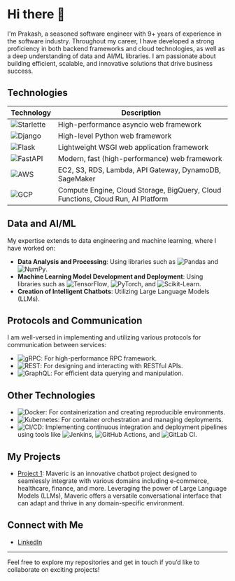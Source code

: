 # Hi there 👋

I'm Prakash, a seasoned software engineer with 9+ years of experience in the software industry. Throughout my career, I have developed a strong proficiency in both backend frameworks and cloud technologies, as well as a deep understanding of data and AI/ML libraries. I am passionate about building efficient, scalable, and innovative solutions that drive business success.

## Technologies

| Technology | Description |
|------------|-------------|
| ![Starlette](https://img.shields.io/badge/Starlette-20232a?style=for-the-badge&logo=starlette) | High-performance asyncio web framework |
| ![Django](https://img.shields.io/badge/Django-092E20?style=for-the-badge&logo=django&logoColor=white) | High-level Python web framework |
| ![Flask](https://img.shields.io/badge/Flask-000000?style=for-the-badge&logo=flask&logoColor=white) | Lightweight WSGI web application framework |
| ![FastAPI](https://img.shields.io/badge/FastAPI-009688?style=for-the-badge&logo=fastapi) | Modern, fast (high-performance) web framework |
| ![AWS](https://img.shields.io/badge/AWS-FF9900?style=for-the-badge&logo=amazon-aws&logoColor=white) | EC2, S3, RDS, Lambda, API Gateway, DynamoDB, SageMaker |
| ![GCP](https://img.shields.io/badge/GCP-4285F4?style=for-the-badge&logo=google-cloud&logoColor=white) | Compute Engine, Cloud Storage, BigQuery, Cloud Functions, Cloud Run, AI Platform |

## Data and AI/ML

My expertise extends to data engineering and machine learning, where I have worked on:

- **Data Analysis and Processing**: Using libraries such as ![Pandas](https://img.shields.io/badge/Pandas-150458?style=for-the-badge&logo=pandas&logoColor=white) and ![NumPy](https://img.shields.io/badge/NumPy-013243?style=for-the-badge&logo=numpy&logoColor=white).
- **Machine Learning Model Development and Deployment**: Using libraries such as ![TensorFlow](https://img.shields.io/badge/TensorFlow-FF6F00?style=for-the-badge&logo=tensorflow&logoColor=white), ![PyTorch](https://img.shields.io/badge/PyTorch-EE4C2C?style=for-the-badge&logo=pytorch&logoColor=white), and ![Scikit-Learn](https://img.shields.io/badge/Scikit--Learn-F7931E?style=for-the-badge&logo=scikit-learn&logoColor=white).
- **Creation of Intelligent Chatbots**: Utilizing Large Language Models (LLMs).


## Protocols and Communication

I am well-versed in implementing and utilizing various protocols for communication between services:

- ![gRPC](https://img.shields.io/badge/gRPC-4285F4?style=for-the-badge&logo=grpc&logoColor=white): For high-performance RPC framework.
- ![REST](https://img.shields.io/badge/REST-000000?style=for-the-badge&logo=rest&logoColor=white): For designing and interacting with RESTful APIs.
- ![GraphQL](https://img.shields.io/badge/GraphQL-E10098?style=for-the-badge&logo=graphql&logoColor=white): For efficient data querying and manipulation.


## Other Technologies

- ![Docker](https://img.shields.io/badge/Docker-2496ED?style=for-the-badge&logo=docker&logoColor=white): For containerization and creating reproducible environments.
- ![Kubernetes](https://img.shields.io/badge/Kubernetes-326CE5?style=for-the-badge&logo=kubernetes&logoColor=white): For container orchestration and managing deployments.
- ![CI/CD](https://img.shields.io/badge/CI%2FCD-00C853?style=for-the-badge&logo=github-actions&logoColor=white): Implementing continuous integration and deployment pipelines using tools like ![Jenkins](https://img.shields.io/badge/Jenkins-D24939?style=for-the-badge&logo=jenkins&logoColor=white), ![GitHub Actions](https://img.shields.io/badge/GitHub%20Actions-2088FF?style=for-the-badge&logo=github-actions&logoColor=white), and ![GitLab CI](https://img.shields.io/badge/GitLab%20CI-FCA121?style=for-the-badge&logo=gitlab&logoColor=white).


## My Projects
- [Project 1](https://github.com/geeky-nomad/maveric): Maveric is an innovative chatbot project designed to seamlessly integrate with various domains including e-commerce, healthcare, finance, and more. Leveraging the power of Large Language Models (LLMs), Maveric offers a versatile conversational interface that can adapt and thrive in any domain-specific environment.

## Connect with Me
- [LinkedIn](https://www.linkedin.com/in/prakash-singh-b6246316b)

---

Feel free to explore my repositories and get in touch if you’d like to collaborate on exciting projects!
